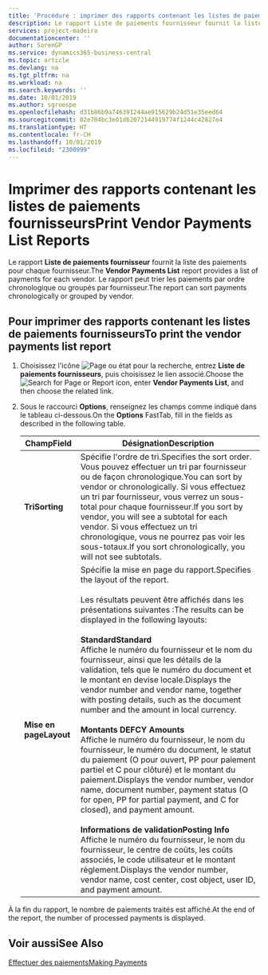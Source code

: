 ```yaml
---
title: 'Procédure : imprimer des rapports contenant les listes de paiements fournisseurs'
description: Le rapport Liste de paiements fournisseur fournit la liste des paiements pour chaque fournisseur. Le rapport peut trier les paiements par ordre chronologique ou groupés par fournisseur.
services: project-madeira
documentationcenter: ''
author: SorenGP
ms.service: dynamics365-business-central
ms.topic: article
ms.devlang: na
ms.tgt_pltfrm: na
ms.workload: na
ms.search.keywords: ''
ms.date: 10/01/2019
ms.author: sgroespe
ms.openlocfilehash: d31b86b9a746391244ae915629b24d51e35eed64
ms.sourcegitcommit: 02e704bc3e01d62072144919774f1244c42827e4
ms.translationtype: HT
ms.contentlocale: fr-CH
ms.lasthandoff: 10/01/2019
ms.locfileid: "2300999"
---
```

# <a name="print-vendor-payments-list-reports"></a><span data-ttu-id="7b0b8-104">Imprimer des rapports contenant les listes de paiements fournisseurs</span><span class="sxs-lookup"><span data-stu-id="7b0b8-104">Print Vendor Payments List Reports</span></span>
<span data-ttu-id="7b0b8-105">Le rapport **Liste de paiements fournisseur** fournit la liste des paiements pour chaque fournisseur.</span><span class="sxs-lookup"><span data-stu-id="7b0b8-105">The **Vendor Payments List** report provides a list of payments for each vendor.</span></span> <span data-ttu-id="7b0b8-106">Le rapport peut trier les paiements par ordre chronologique ou groupés par fournisseur.</span><span class="sxs-lookup"><span data-stu-id="7b0b8-106">The report can sort payments chronologically or grouped by vendor.</span></span>  

## <a name="to-print-the-vendor-payments-list-report"></a><span data-ttu-id="7b0b8-107">Pour imprimer des rapports contenant les listes de paiements fournisseurs</span><span class="sxs-lookup"><span data-stu-id="7b0b8-107">To print the vendor payments list report</span></span>  

1.  <span data-ttu-id="7b0b8-108">Choisissez l'icône ![Page ou état pour la recherche](../../media/ui-search/search_small.png "icône Page ou état pour la recherche"), entrez **Liste de paiements fournisseurs**, puis choisissez le lien associé.</span><span class="sxs-lookup"><span data-stu-id="7b0b8-108">Choose the ![Search for Page or Report](../../media/ui-search/search_small.png "Search for Page or Report icon") icon, enter **Vendor Payments List**, and then choose the related link.</span></span>  
2.  <span data-ttu-id="7b0b8-109">Sous le raccourci **Options**, renseignez les champs comme indiqué dans le tableau ci-dessous.</span><span class="sxs-lookup"><span data-stu-id="7b0b8-109">On the **Options** FastTab, fill in the fields as described in the following table.</span></span>  

    |<span data-ttu-id="7b0b8-110">Champ</span><span class="sxs-lookup"><span data-stu-id="7b0b8-110">Field</span></span>|<span data-ttu-id="7b0b8-111">Désignation</span><span class="sxs-lookup"><span data-stu-id="7b0b8-111">Description</span></span>|  
    |---------------------------------|---------------------------------------|  
    |<span data-ttu-id="7b0b8-112">**Tri**</span><span class="sxs-lookup"><span data-stu-id="7b0b8-112">**Sorting**</span></span>|<span data-ttu-id="7b0b8-113">Spécifie l'ordre de tri.</span><span class="sxs-lookup"><span data-stu-id="7b0b8-113">Specifies the sort order.</span></span> <span data-ttu-id="7b0b8-114">Vous pouvez effectuer un tri par fournisseur ou de façon chronologique.</span><span class="sxs-lookup"><span data-stu-id="7b0b8-114">You can sort by vendor or chronologically.</span></span> <span data-ttu-id="7b0b8-115">Si vous effectuez un tri par fournisseur, vous verrez un sous-total pour chaque fournisseur.</span><span class="sxs-lookup"><span data-stu-id="7b0b8-115">If you sort by vendor, you will see a subtotal for each vendor.</span></span> <span data-ttu-id="7b0b8-116">Si vous effectuez un tri chronologique, vous ne pourrez pas voir les sous-totaux.</span><span class="sxs-lookup"><span data-stu-id="7b0b8-116">If you sort chronologically, you will not see subtotals.</span></span>|  
    |<span data-ttu-id="7b0b8-117">**Mise en page**</span><span class="sxs-lookup"><span data-stu-id="7b0b8-117">**Layout**</span></span>|<span data-ttu-id="7b0b8-118">Spécifie la mise en page du rapport.</span><span class="sxs-lookup"><span data-stu-id="7b0b8-118">Specifies the layout of the report.</span></span><br /><br /> <span data-ttu-id="7b0b8-119">Les résultats peuvent être affichés dans les présentations suivantes :</span><span class="sxs-lookup"><span data-stu-id="7b0b8-119">The results can be displayed in the following layouts:</span></span><br /><br /> <span data-ttu-id="7b0b8-120">**Standard**</span><span class="sxs-lookup"><span data-stu-id="7b0b8-120">**Standard**</span></span><br /> <span data-ttu-id="7b0b8-121">Affiche le numéro du fournisseur et le nom du fournisseur, ainsi que les détails de la validation, tels que le numéro du document et le montant en devise locale.</span><span class="sxs-lookup"><span data-stu-id="7b0b8-121">Displays the vendor number and vendor name, together with posting details, such as the document number and the amount in local currency.</span></span><br /><br /> <span data-ttu-id="7b0b8-122">**Montants DE**</span><span class="sxs-lookup"><span data-stu-id="7b0b8-122">**FCY Amounts**</span></span><br /> <span data-ttu-id="7b0b8-123">Affiche le numéro du fournisseur, le nom du fournisseur, le numéro du document, le statut du paiement (O pour ouvert, PP pour paiement partiel et C pour clôturé) et le montant du paiement.</span><span class="sxs-lookup"><span data-stu-id="7b0b8-123">Displays the vendor number, vendor name, document number, payment status (O for open, PP for partial payment, and C for closed), and payment amount.</span></span><br /><br /> <span data-ttu-id="7b0b8-124">**Informations de validation**</span><span class="sxs-lookup"><span data-stu-id="7b0b8-124">**Posting Info**</span></span><br /> <span data-ttu-id="7b0b8-125">Affiche le numéro du fournisseur, le nom du fournisseur, le centre de coûts, les coûts associés, le code utilisateur et le montant règlement.</span><span class="sxs-lookup"><span data-stu-id="7b0b8-125">Displays the vendor number, vendor name, cost center, cost object, user ID, and payment amount.</span></span>|  

 <span data-ttu-id="7b0b8-126">À la fin du rapport, le nombre de paiements traités est affiché.</span><span class="sxs-lookup"><span data-stu-id="7b0b8-126">At the end of the report, the number of processed payments is displayed.</span></span>  

## <a name="see-also"></a><span data-ttu-id="7b0b8-127">Voir aussi</span><span class="sxs-lookup"><span data-stu-id="7b0b8-127">See Also</span></span>  
[<span data-ttu-id="7b0b8-128">Effectuer des paiements</span><span class="sxs-lookup"><span data-stu-id="7b0b8-128">Making Payments</span></span>](../../payables-make-payments.md)

